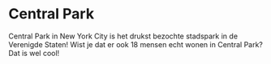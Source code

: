 # Central Park

Central Park in New York City is het drukst bezochte stadspark in de Verenigde
Staten! Wist je dat er ook 18 mensen echt wonen in Central Park? Dat is wel
cool!
